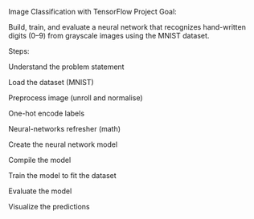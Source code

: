 Image Classification with TensorFlow
Project Goal:

Build, train, and evaluate a neural network that recognizes hand-written digits (0–9) from grayscale images using the MNIST dataset.

Steps:

Understand the problem statement

Load the dataset (MNIST)

Preprocess image (unroll and normalise)

One-hot encode labels

Neural-networks refresher (math)

Create the neural network model

Compile the model

Train the model to fit the dataset

Evaluate the model

Visualize the predictions
